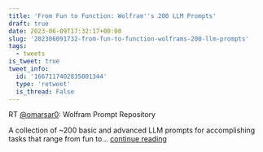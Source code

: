 ```yaml
---
title: 'From Fun to Function: Wolfram''s 200 LLM Prompts'
draft: true
date: 2023-06-09T17:32:17+00:00
slug: '202306091732-from-fun-to-function-wolframs-200-llm-prompts'
tags:
  - tweets
is_tweet: true
tweet_info:
  id: '1667117402835001344'
  type: 'retweet'
  is_thread: False
---
```




RT [@omarsar0](https://x.com/omarsar0): Wolfram Prompt Repository

A collection of ~200 basic and advanced LLM prompts for accomplishing tasks that range from fun to… [continue reading](https://x.com/sytelus/status/1667117402835001344)
